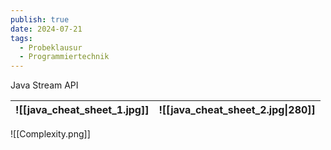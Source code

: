 ```yaml
---
publish: true
date: 2024-07-21
tags:
  - Probeklausur
  - Programmiertechnik
---
```

Java Stream API

| ![[java_cheat_sheet_1.jpg]] | ![[java_cheat_sheet_2.jpg\|280]] |
| --------------------------- | -------------------------------- |
![[Complexity.png]]
